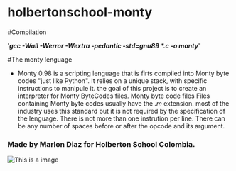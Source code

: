 # holbertonschool-monty

#Compilation

'___gcc -Wall -Werror -Wextra -pedantic -std=gnu89 *.c -o monty___'

#The monty lenguage

- Monty 0.98 is a scripting lenguage that is firts compiled into Monty byte codes "just like Python". It relies on a unique stack, with specific instructions to manipule it. the goal of this project is to create an interpreter for Monty ByteCodes files.
Monty byte code files Files containing Monty byte codes usually have the _.m_ extension. most of the industry uses this standard but it is not required by the specification of the lenguage.
There is not more than one instrution per line. There can be any number of spaces before or after the opcode and its argument.


### Made by Marlon Diaz for Holberton School Colombia.

![This is a image](https://myoctocat.com/assets/images/base-octocat.svg)
